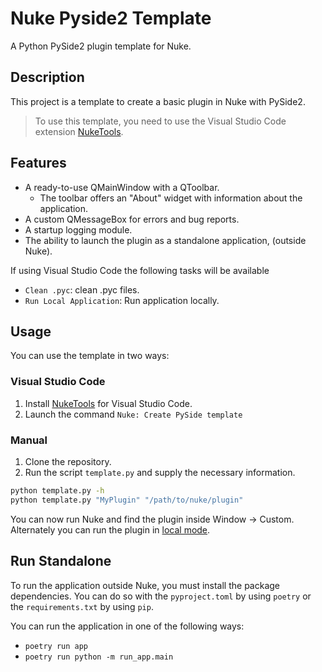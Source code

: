 # Nuke Pyside2 Template

A Python PySide2 plugin template for Nuke.

## Description

This project is a template to create a basic plugin in Nuke with PySide2.

> To use this template, you need to use the Visual Studio Code extension [NukeTools](https://marketplace.visualstudio.com/items?itemName=virgilsisoe.nuke-tools).

## Features

- A ready-to-use QMainWindow with a QToolbar.
  - The toolbar offers an "About" widget with information about the application.
- A custom QMessageBox for errors and bug reports.
- A startup logging module.
- The ability to launch the plugin as a standalone application, (outside Nuke).

If using Visual Studio Code the following tasks will be available

- `Clean .pyc`: clean .pyc files.
- `Run Local Application`: Run application locally.

## Usage

You can use the template in two ways:

### Visual Studio Code

1. Install [NukeTools](https://marketplace.visualstudio.com/items?itemName=virgilsisoe.nuke-tools) for Visual Studio Code.
2. Launch the command `Nuke: Create PySide template`

### Manual

1. Clone the repository.
2. Run the script `template.py` and supply the necessary information.

  ```bash
  python template.py -h
  python template.py "MyPlugin" "/path/to/nuke/plugin"
  ```

You can now run Nuke and find the plugin inside Window -> Custom. Alternately you can run the plugin in [local mode](#run-standalone).

## Run Standalone

To run the application outside Nuke, you must install the package dependencies. You can do so with the `pyproject.toml` by using `poetry` or the `requirements.txt` by using `pip`.

You can run the application in one of the following ways:

* `poetry run app`
* `poetry run python -m run_app.main` 
